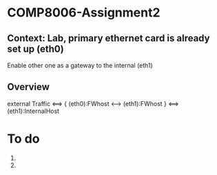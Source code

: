 # COMP8006-Assignment2

## Context: Lab, primary ethernet card is already set up (eth0)
Enable other one as a gateway to the internal (eth1)

## Overview
external Traffic <==> { (eth0):FWhost <--> (eth1):FWhost } <==> (eth1):InternalHost

# To do
1. 
2.

